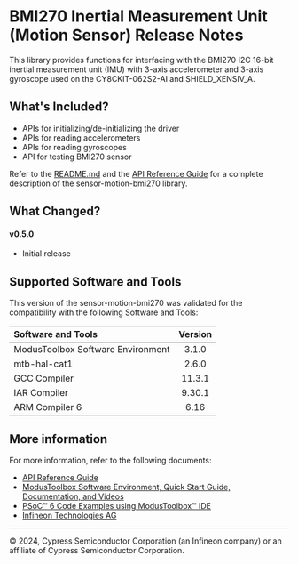# BMI270 Inertial Measurement Unit (Motion Sensor) Release Notes

This library provides functions for interfacing with the BMI270 I2C 16-bit inertial measurement unit (IMU) with 3-axis accelerometer and 3-axis gyroscope used on the CY8CKIT-062S2-AI and SHIELD_XENSIV_A.

## What's Included?

- APIs for initializing/de-initializing the driver
- APIs for reading accelerometers
- APIs for reading gyroscopes
- API for testing BMI270 sensor

Refer to the [README.md](./README.md) and the [API Reference Guide](./api_reference.md) for a complete description of the sensor-motion-bmi270 library.

## What Changed?

#### v0.5.0
- Initial release

## Supported Software and Tools

This version of the sensor-motion-bmi270 was validated for the compatibility with the following Software and Tools:

| Software and Tools                                      | Version |
| :---                                                    | :----:  |
| ModusToolbox Software Environment                       | 3.1.0   |
| mtb-hal-cat1                                            | 2.6.0   |
| GCC Compiler                                            | 11.3.1  |
| IAR Compiler                                            | 9.30.1  |
| ARM Compiler 6                                          | 6.16    |

## More information

For more information, refer to the following documents:

* [API Reference Guide](./api_reference.md)
* [ModusToolbox Software Environment, Quick Start Guide, Documentation, and Videos](https://www.infineon.com/cms/en/design-support/tools/sdk/modustoolbox-software)
* [PSoC™ 6 Code Examples using ModusToolbox™ IDE](https://github.com/infineon/Code-Examples-for-ModusToolbox-Software)
* [Infineon Technologies AG](https://www.infineon.com)

-----
© 2024, Cypress Semiconductor Corporation (an Infineon company) or an affiliate of Cypress Semiconductor Corporation.
